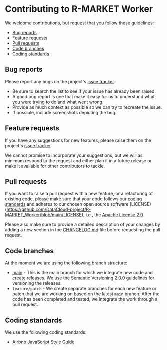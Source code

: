 # Contributing to R-MARKET Worker

We welcome contributions, but request that you follow these guidelines:

* [Bug reports](#bug-reports)
* [Feature requests](#feature-requests)
* [Pull requests](#pull-requests)
* [Code branches](#code-branches)
* [Coding standards](#coding-standards)

## Bug reports

Please report any bugs on the project's [issue tracker](https://github.com/DataCloud-project/R-MARKET_Worker/issues). 

* Be sure to search the list to see if your issue has already been raised.
* A good bug report is one that make it easy for us to understand what you were trying to do and what went wrong.
* Provide as much context as possible so we can try to recreate the issue.
* If possible, include screenshots depicting the bug.

## Feature requests

If you have any suggestions for new features, please raise them on the project's [issue tracker](https://github.com/DataCloud-project/R-MARKET_Worker/issues).

We cannot promise to incorporate your suggestions, but we will as minimum respond to the request and either plan it in a future release or make it available for other contributors to tackle.

## Pull requests

If you want to raise a pull request with a new feature, or a refactoring of existing code, please make sure that your code follows our [coding standards](#coding-standards) and adheres to our chosen open source software [LICENSE)(https://github.com/DataCloud-project/R-MARKET_Worker/blob/main/LICENSE), i.e., the [Apache License 2.0](https://www.apache.org/licenses/LICENSE-2.0).


Please also make sure to provide a detailed description of your changes by adding a new section in the [CHANGELOG.md](https://github.com/DataCloud-project/R-MARKET_Worker/CHANGLOG.md) file before requesting the pull request.


## Code branches

At the moment we are using the following branch structure:

* [main](https://github.com/DataCloud-project/R-MARKET_Worker) - This is the main branch for which we integrate new code and create releases. We use the [Semantic Versioning 2.0.0](https://semver.org/) guidelines for versioning the releases.
* `feature/patch` - We create separate branches for each new feature or patch that we are working on based on the latest `main` branch. After the code has been completed and tested, we integrate the work through a pull request. 

## Coding standards

We use the following coding standards:

* [Airbnb JavaScript Style Guide](https://github.com/airbnb/javascript)